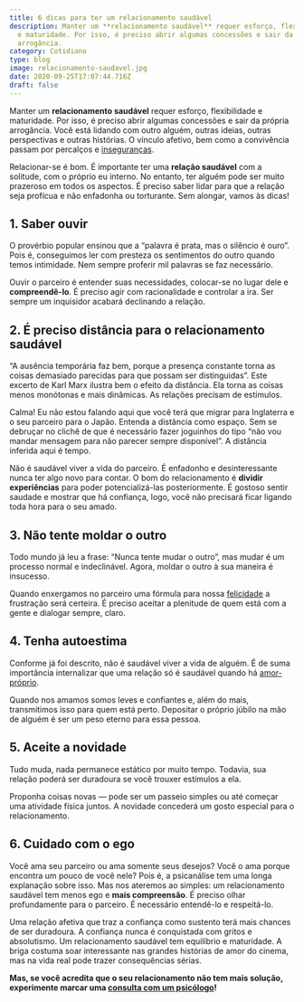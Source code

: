 ```yaml
---
title: 6 dicas para ter um relacionamento saudável
description: Manter um **relacionamento saudável** requer esforço, flexibilidade
  e maturidade. Por isso, é preciso abrir algumas concessões e sair da própria
  arrogância.
category: Cotidiano
type: blog
image: relacionamento-saudavel.jpg
date: 2020-09-25T17:07:44.716Z
draft: false
---
```


Manter um **relacionamento saudável** requer esforço, flexibilidade e maturidade. Por isso, é preciso abrir algumas concessões e sair da própria arrogância. Você está lidando com outro alguém, outras ideias, outras perspectivas e outras histórias. O vínculo afetivo, bem como a convivência passam por percalços e [inseguranças](https://yuribusin.com.br/5-dicas-para-vencer-a-inseguranca-no-relacionamento/).

Relacionar-se é bom. É importante ter uma **relação saudável** com a solitude, com o próprio eu interno. No entanto, ter alguém pode ser muito prazeroso em todos os aspectos. É preciso saber lidar para que a relação seja profícua e não enfadonha ou torturante. Sem alongar, vamos às dicas!

## 1. Saber ouvir

O provérbio popular ensinou que a “palavra é prata, mas o silêncio é ouro”. Pois é, conseguimos ler com presteza os sentimentos do outro quando temos intimidade. Nem sempre proferir mil palavras se faz necessário.

Ouvir o parceiro é entender suas necessidades, colocar-se no lugar dele e **compreendê-lo**. É preciso agir com racionalidade e controlar a ira. Ser sempre um inquisidor acabará declinando a relação.

## 2. É preciso distância para o relacionamento saudável

“A ausência temporária faz bem, porque a presença constante torna as coisas demasiado parecidas para que possam ser distinguidas”. Este excerto de Karl Marx ilustra bem o efeito da distância. Ela torna as coisas menos monótonas e mais dinâmicas. As relações precisam de estímulos.

Calma! Eu não estou falando aqui que você terá que migrar para Inglaterra e o seu parceiro para o Japão. Entenda a distância como espaço. Sem se debruçar no clichê de que é necessário fazer joguinhos do tipo “não vou mandar mensagem para não parecer sempre disponível”. A distância inferida aqui é tempo.

Não é saudável viver a vida do parceiro. É enfadonho e desinteressante nunca ter algo novo para contar. O bom do relacionamento é **dividir experiências** para poder potencializá-las posteriormente. É gostoso sentir saudade e mostrar que há confiança, logo, você não precisará ficar ligando toda hora para o seu amado.

## 3. Não tente moldar o outro

Todo mundo já leu a frase: “Nunca tente mudar o outro”, mas mudar é um processo normal e indeclinável. Agora, moldar o outro à sua maneira é insucesso.

Quando enxergamos no parceiro uma fórmula para nossa [felicidade](https://yuribusin.com.br/dinheiro-compra-felicidade/) a frustração será certeira. É preciso aceitar a plenitude de quem está com a gente e dialogar sempre, claro.

## 4. Tenha autoestima

Conforme já foi descrito, não é saudável viver a vida de alguém. É de suma importância internalizar que uma relação só é saudável quando há [amor-próprio](https://yuribusin.com.br/a-importancia-de-cultivar-o-amor-proprio/).

Quando nos amamos somos leves e confiantes e, além do mais, transmitimos isso para quem está perto. Depositar o próprio júbilo na mão de alguém é ser um peso eterno para essa pessoa.

## 5. Aceite a novidade

Tudo muda, nada permanece estático por muito tempo. Todavia, sua relação poderá ser duradoura se você trouxer estímulos a ela.

Proponha coisas novas — pode ser um passeio simples ou até começar uma atividade física juntos. A novidade concederá um gosto especial para o relacionamento.

## 6. Cuidado com o ego

Você ama seu parceiro ou ama somente seus desejos? Você o ama porque encontra um pouco de você nele? Pois é, a psicanálise tem uma longa explanação sobre isso. Mas nos ateremos ao simples: um relacionamento saudável tem menos ego e **mais compreensão**. É preciso olhar profundamente para o parceiro. É necessário entendê-lo e respeitá-lo.

Uma relação afetiva que traz a confiança como sustento terá mais chances de ser duradoura. A confiança nunca é conquistada com gritos e absolutismo. Um relacionamento saudável tem equilíbrio e maturidade. A briga costuma soar interessante nas grandes histórias de amor do cinema, mas na vida real pode trazer consequências sérias.

**Mas, se você acredita que o seu relacionamento não tem mais solução, experimente marcar uma [consulta com um psicólogo](https://yuribusin.com.br/contato/)!**
